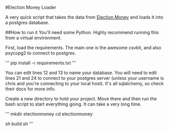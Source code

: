 #Election Money Loader

A very quick script that takes the data from [Election Money](http://electionmoney.org/) and loads it into a postgres database.

##How to run it
You'll need some Python. Highly recommend running this from a virtual environment.

First, load the requirements. The main one is the awesome csvkit, and also psycopg2 to connect to postgres.

'''
pip install -r requirements.txt
'''

You can edit lines 12 and 13 to name your database. You will need to edit lines 21 and 24 to connect to your postgres server (unless your username is chris and you're connecting to your local host). It's all sqlalchemy, so check their docs for more info.

Create a new directory to hold your project. Move there and then run the bash script to start everything going. It can take a very long time.

'''
mkdir electionmoney
cd electionmoney

sh build.sh
'''